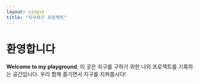 ```yaml
---
layout: single
title: "지구하기 프로젝트"
---
```


# 환영합니다

**Welcome to my playground**, 이 곳은 지구를 구하기 위한 나의 프로젝트를 기록하는 공간입니다.
우리 함께 즐기면서 지구를 지켜봅시다!
